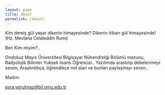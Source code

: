 ```yaml
---
layout: page
title: About
permalink: /about/
---
```


Kim demiş gül yaşar dikenin himayesinde? Dikenin itibarı gül himayesinde! (Hz. Mevlana Celaleddin Rumi)


Ben Kim miyim?..

Ondokuz Mayıs Üniversitesi Bilgisayar Nühendisliği Bölümü mezunu,
Radyolojik Bilimler Yuksek lisans Öğrencisi..
Yazılımda arastırıp debelenmeyi seven,  Araştırdıkça, öğrendikçe not alan ve bunları paylaşmayı seven..

Mailim:

[esra.yorulmaz@bil.omu.edu.tr](mailto:esra.yorulmaz@bil.omu.edu.tr)

